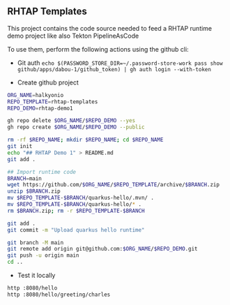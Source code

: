 ## RHTAP Templates

This project contains the code source needed to feed a RHTAP runtime demo project like also Tekton PipelineAsCode

To use them, perform the following actions using the github cli:

- Git auth
`echo $(PASSWORD_STORE_DIR=~/.password-store-work pass show github/apps/dabou-1/github_token) | gh auth login --with-token`

- Create github project

```bash
ORG_NAME=halkyonio
REPO_TEMPLATE=rhtap-templates
REPO_DEMO=rhtap-demo1

gh repo delete $ORG_NAME/$REPO_DEMO --yes
gh repo create $ORG_NAME/$REPO_DEMO --public

rm -rf $REPO_NAME; mkdir $REPO_NAME; cd $REPO_NAME
git init
echo "## RHTAP Demo 1" > README.md
git add .

## Import runtime code
BRANCH=main
wget https://github.com/$ORG_NAME/$REPO_TEMPLATE/archive/$BRANCH.zip
unzip $BRANCH.zip
mv $REPO_TEMPLATE-$BRANCH/quarkus-hello/.mvn/ .
mv $REPO_TEMPLATE-$BRANCH/quarkus-hello/* .
rm $BRANCH.zip; rm -r $REPO_TEMPLATE-$BRANCH

git add .
git commit -m "Upload quarkus hello runtime"

git branch -M main
git remote add origin git@github.com:$ORG_NAME/$REPO_DEMO.git
git push -u origin main
cd ..
```
- Test it locally
```bash
http :8080/hello
http :8080/hello/greeting/charles
```



